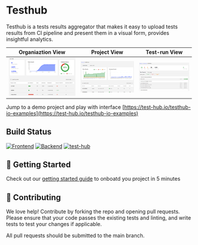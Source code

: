 # Testhub

Testhub is a tests results aggregator that makes it easy to upload tests results from CI pipeline and present them in a visual form, provides insightful analytics.

|Organiaztion View | Project View | Test-run View |
|-|-|-|
|![screenshot1](docs/images/screenshot1.png) | ![screenshot1](docs/images/screenshot2.png) |![screenshot1](docs/images/screenshot3.png)|

Jump to a demo project and play with interface [https://test-hub.io/testhub-io-examples](https://test-hub.io/testhub-io-examples) 



## Build Status

[![Frontend](https://github.com/testhub-io/testhub/actions/workflows/frontend.yml/badge.svg)](https://github.com/testhub-io/testhub/actions/workflows/frontend.yml)
[![Backend](https://github.com/testhub-io/testhub/actions/workflows/backend.yml/badge.svg)](https://github.com/testhub-io/testhub/actions/workflows/backend.yml)
[![test-hub](https://api.test-hub.io/api/test-hub/projects/testhub-api/badge.svg?branch=master)](https://test-hub.io/test-hub/projects/testhub-api/runs)&nbsp;


## 🚀 Getting Started

Check out our [getting started guide](https://testhub-io.github.io/testhub/docs/) to onboatd you project in 5 minutes 

## 👏 Contributing
We love help! Contribute by forking the repo and opening pull requests. Please ensure that your code passes the existing tests and linting, and write tests to test your changes if applicable.

All pull requests should be submitted to the main branch.
